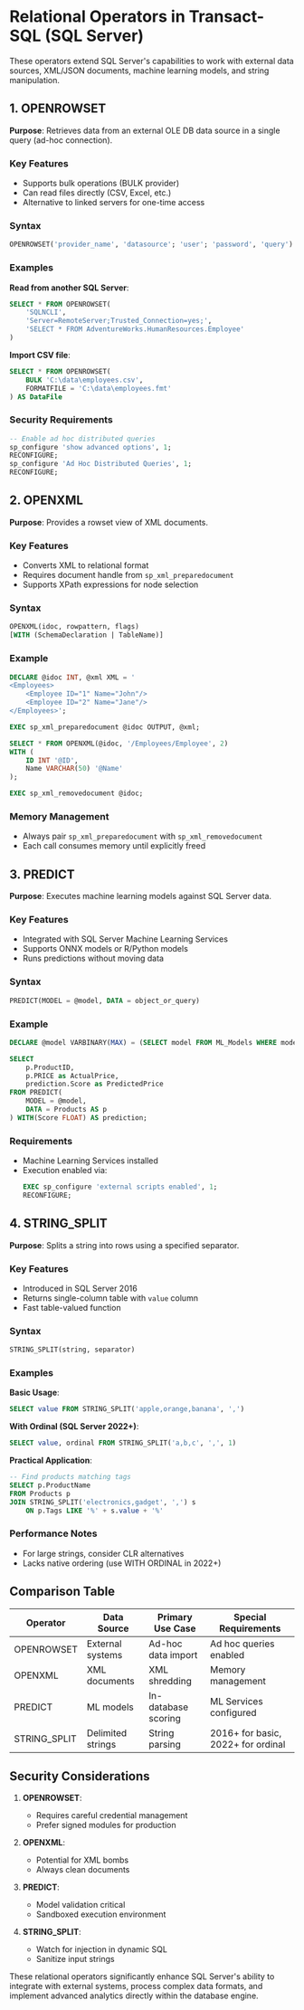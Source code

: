 # **Relational Operators in Transact-SQL (SQL Server)**

These operators extend SQL Server's capabilities to work with external data sources, XML/JSON documents, machine learning models, and string manipulation.

## **1. OPENROWSET**
**Purpose**: Retrieves data from an external OLE DB data source in a single query (ad-hoc connection).

### **Key Features**
- Supports bulk operations (BULK provider)
- Can read files directly (CSV, Excel, etc.)
- Alternative to linked servers for one-time access

### **Syntax**
```sql
OPENROWSET('provider_name', 'datasource'; 'user'; 'password', 'query')
```

### **Examples**
**Read from another SQL Server**:
```sql
SELECT * FROM OPENROWSET(
    'SQLNCLI',
    'Server=RemoteServer;Trusted_Connection=yes;',
    'SELECT * FROM AdventureWorks.HumanResources.Employee'
)
```

**Import CSV file**:
```sql
SELECT * FROM OPENROWSET(
    BULK 'C:\data\employees.csv',
    FORMATFILE = 'C:\data\employees.fmt'
) AS DataFile
```

### **Security Requirements**
```sql
-- Enable ad hoc distributed queries
sp_configure 'show advanced options', 1;
RECONFIGURE;
sp_configure 'Ad Hoc Distributed Queries', 1;
RECONFIGURE;
```

## **2. OPENXML**
**Purpose**: Provides a rowset view of XML documents.

### **Key Features**
- Converts XML to relational format
- Requires document handle from `sp_xml_preparedocument`
- Supports XPath expressions for node selection

### **Syntax**
```sql
OPENXML(idoc, rowpattern, flags)
[WITH (SchemaDeclaration | TableName)]
```

### **Example**
```sql
DECLARE @idoc INT, @xml XML = '
<Employees>
    <Employee ID="1" Name="John"/>
    <Employee ID="2" Name="Jane"/>
</Employees>';

EXEC sp_xml_preparedocument @idoc OUTPUT, @xml;

SELECT * FROM OPENXML(@idoc, '/Employees/Employee', 2)
WITH (
    ID INT '@ID',
    Name VARCHAR(50) '@Name'
);

EXEC sp_xml_removedocument @idoc;
```

### **Memory Management**
- Always pair `sp_xml_preparedocument` with `sp_xml_removedocument`
- Each call consumes memory until explicitly freed

## **3. PREDICT**
**Purpose**: Executes machine learning models against SQL Server data.

### **Key Features**
- Integrated with SQL Server Machine Learning Services
- Supports ONNX models or R/Python models
- Runs predictions without moving data

### **Syntax**
```sql
PREDICT(MODEL = @model, DATA = object_or_query)
```

### **Example**
```sql
DECLARE @model VARBINARY(MAX) = (SELECT model FROM ML_Models WHERE model_name = 'PricePredictor');

SELECT 
    p.ProductID,
    p.PRICE as ActualPrice,
    prediction.Score as PredictedPrice
FROM PREDICT(
    MODEL = @model,
    DATA = Products AS p
) WITH(Score FLOAT) AS prediction;
```

### **Requirements**
- Machine Learning Services installed
- Execution enabled via:
  ```sql
  EXEC sp_configure 'external scripts enabled', 1;
  RECONFIGURE;
  ```

## **4. STRING_SPLIT**
**Purpose**: Splits a string into rows using a specified separator.

### **Key Features**
- Introduced in SQL Server 2016
- Returns single-column table with `value` column
- Fast table-valued function

### **Syntax**
```sql
STRING_SPLIT(string, separator)
```

### **Examples**
**Basic Usage**:
```sql
SELECT value FROM STRING_SPLIT('apple,orange,banana', ',')
```

**With Ordinal (SQL Server 2022+)**:
```sql
SELECT value, ordinal FROM STRING_SPLIT('a,b,c', ',', 1)
```

**Practical Application**:
```sql
-- Find products matching tags
SELECT p.ProductName
FROM Products p
JOIN STRING_SPLIT('electronics,gadget', ',') s
    ON p.Tags LIKE '%' + s.value + '%'
```

### **Performance Notes**
- For large strings, consider CLR alternatives
- Lacks native ordering (use WITH ORDINAL in 2022+)

## **Comparison Table**

| Operator | Data Source | Primary Use Case | Special Requirements |
|----------|------------|------------------|----------------------|
| OPENROWSET | External systems | Ad-hoc data import | Ad hoc queries enabled |
| OPENXML | XML documents | XML shredding | Memory management |
| PREDICT | ML models | In-database scoring | ML Services configured |
| STRING_SPLIT | Delimited strings | String parsing | 2016+ for basic, 2022+ for ordinal |

## **Security Considerations**
1. **OPENROWSET**:
   - Requires careful credential management
   - Prefer signed modules for production

2. **OPENXML**:
   - Potential for XML bombs
   - Always clean documents

3. **PREDICT**:
   - Model validation critical
   - Sandboxed execution environment

4. **STRING_SPLIT**:
   - Watch for injection in dynamic SQL
   - Sanitize input strings

These relational operators significantly enhance SQL Server's ability to integrate with external systems, process complex data formats, and implement advanced analytics directly within the database engine.